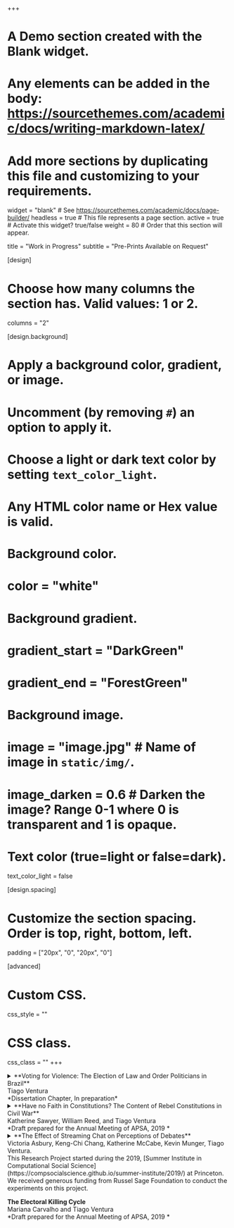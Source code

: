 +++
# A Demo section created with the Blank widget.
# Any elements can be added in the body: https://sourcethemes.com/academic/docs/writing-markdown-latex/
# Add more sections by duplicating this file and customizing to your requirements.

widget = "blank"  # See https://sourcethemes.com/academic/docs/page-builder/
headless = true  # This file represents a page section.
active = true  # Activate this widget? true/false
weight = 80  # Order that this section will appear.

title = "Work in Progress"
subtitle = "Pre-Prints Available on Request"

[design]
  # Choose how many columns the section has. Valid values: 1 or 2.
  columns = "2"

[design.background]
  # Apply a background color, gradient, or image.
  #   Uncomment (by removing `#`) an option to apply it.
  #   Choose a light or dark text color by setting `text_color_light`.
  #   Any HTML color name or Hex value is valid.

# Background color.
  # color = "white"
  
# Background gradient.
  # gradient_start = "DarkGreen"
  # gradient_end = "ForestGreen"
  
# Background image.
  # image = "image.jpg"  # Name of image in `static/img/`.
  # image_darken = 0.6  # Darken the image? Range 0-1 where 0 is transparent and 1 is opaque.

# Text color (true=light or false=dark).
  text_color_light = false

[design.spacing]
  # Customize the section spacing. Order is top, right, bottom, left.
  padding = ["20px", "0", "20px", "0"]

[advanced]
 # Custom CSS. 
 css_style = ""
 
 # CSS class.
 css_class = ""
+++


<details>
  <summary>**Voting for Violence: The Election of Law and Order Politicians in Brazil**<br/>
Tiago Ventura <br/>
*Dissertation Chapter, In preparation*</summary>

When do politicians running on a punitive agenda against crime benefit at the polls? Informed by the classic literature on economic models for welfare preferences, I consider a model that predicts voters have redistributive and insurance incentives to vote for tough-on-crime policies. Redistribution plays a role because the costs from a rise in punitive policies fall mostly on low-income groups; therefore, the affluent gain higher benefits of protection, and pay lower costs when supporting promises of from law and order candidates. On the insurance side, I argue that the chance of being a crime victim shapes the amount of public insurance the voter is willing to buy in the electoral market. The model predicts that the redistributive and insurance effects are correlated due lower probability of a rich voter being victim of externalities from iron-fist policies. When crime rises,  I predict wealthy voters tend to express stronger preferences for tough-on-crime policies . The model is empirically tested using data from Brazil where violence has become a central concern and politicians from law enforcement agencies have appeared quite frequently on the ballot. The results provide a general theory to understand preferences for punishment when voting in the midst of violence.

</details>


<details>
  <summary>**Have no Faith in Constitutions? The Content of Rebel Constitutions in Civil War**<br/>
Katherine Sawyer, William Reed, and Tiago Ventura<br/>
*Draft prepared for the Annual Meeting of APSA, 2019 *</summary>
This paper summarizes results from the analysis of 103 rebel group constitutions. The analysis shows that rebel constitutions tend to differ systematically across five general dimensions. Estimating these constitutional topics using our sample of rebel constitutions makes an important contribution to the emerging literature on rebel political institutions. Rebel constitutions can be used for several purposes, and the data suggest that the topics in the constitutions are correlated with meta data about the strategic political environment in which the rebels reside. 
</details>


<details>
<summary>**The Effect of Streaming Chat on Perceptions of Debates** <br/>
Victoria Asbury, Keng-Chi Chang, Katherine McCabe, 
Kevin Munger, Tiago Ventura. <br/>
This Research Project started during the 2019, [Summer Institute in Computational Social Science](https://compsocialscience.github.io/summer-institute/2019/) at Princeton. We received generous funding from Russel Sage Foundation to conduct the experiments on this project. </summary>
</details>


**The Electoral Killing Cycle**<br/>
Mariana Carvalho and Tiago Ventura<br/>
*Draft prepared for the Annual Meeting of APSA, 2019 *</summary>


